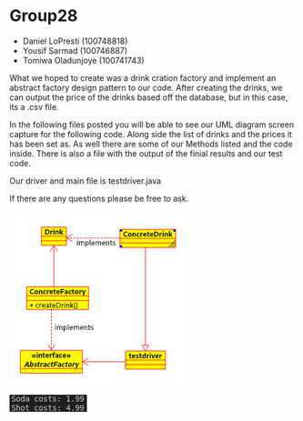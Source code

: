 # Group28
* Daniel LoPresti (100748818)
* Yousif Sarmad (100746887)
* Tomiwa Oladunjoye (100741743)

What we hoped to create was a drink cration factory and implement an abstract factory design pattern to our code. After creating the drinks, we can output the price of the drinks based off the database, but in this case, its a .csv file.

In the following files posted you will be able to see our UML diagram screen capture for the following code. Along side the list of drinks and the prices it has been set as.
As well there are some of our Methods listed and the code inside. There is also a file with the output of the finial results and our test code. 

Our driver and main file is testdriver.java



If there are any questions please be free to ask. 




![alt text](https://github.com/icekoda/SD-Assignment1/blob/main/UML.png?raw=true)



![alt text](https://github.com/icekoda/SD-Assignment1/blob/main/results.png?raw=true)
